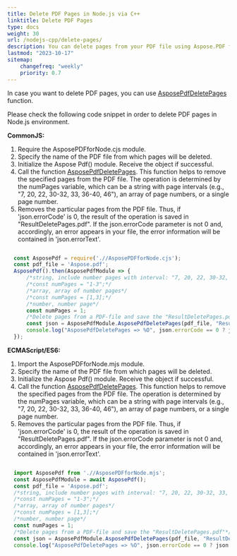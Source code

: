```yaml
---
title: Delete PDF Pages in Node.js via C++ 
linktitle: Delete PDF Pages
type: docs
weight: 30
url: /nodejs-cpp/delete-pages/
description: You can delete pages from your PDF file using Aspose.PDF for Node.js via C++.
lastmod: "2023-10-17"
sitemap:
    changefreq: "weekly"
    priority: 0.7
---
```


In case you want to delete PDF pages, you can use [AsposePdfDeletePages](https://reference.aspose.com/pdf/nodejs-cpp/organize/asposepdfdeletepages/) function. 

Please check the following code snippet in order to delete PDF pages in Node.js environment.

**CommonJS:**

1. Require the AsposePDFforNode.сjs module.
1. Specify the name of the PDF file from which pages will be deleted.
1. Initialize the Aspose Pdf() module. Receive the object if successful.
1. Call the function [AsposePdfDeletePages](https://reference.aspose.com/pdf/nodejs-cpp/organize/asposepdfdeletepages/). This function helps to remove the specified pages from the PDF file. The operation is determined by the numPages variable, which can be a string with page intervals (e.g., "7, 20, 22, 30-32, 33, 36-40, 46"), an array of page numbers, or a single page number.
1. Removes the particular pages from the PDF file. Thus, if 'json.errorCode' is 0, the result of the operation is saved in "ResultDeletePages.pdf". If the json.errorCode parameter is not 0 and, accordingly, an error appears in your file, the error information will be contained in 'json.errorText'.

```cjs

  const AsposePdf = require('.//AsposePDFforNode.cjs');
  const pdf_file = 'Aspose.pdf';
  AsposePdf().then(AsposePdfModule => {
      /*string, include number pages with interval: "7, 20, 22, 30-32, 33, 36-40, 46"*/
      /*const numPages = "1-3";*/
      /*array, array of number pages*/
      /*const numPages = [1,3];*/
      /*number, number page*/
      const numPages = 1;
      /*Delete pages from a PDF-file and save the "ResultDeletePages.pdf"*/
      const json = AsposePdfModule.AsposePdfDeletePages(pdf_file, "ResultDeletePages.pdf", numPages);
      console.log("AsposePdfDeletePages => %O", json.errorCode == 0 ? json.fileNameResult : json.errorText);
  });
```

**ECMAScript/ES6:**

1. Import the AsposePDFforNode.mjs module.
1. Specify the name of the PDF file from which pages will be deleted.
1. Initialize the Aspose Pdf() module. Receive the object if successful.
1. Call the function [AsposePdfDeletePages](https://reference.aspose.com/pdf/nodejs-cpp/organize/asposepdfdeletepages/). This function helps to remove the specified pages from the PDF file. The operation is determined by the numPages variable, which can be a string with page intervals (e.g., "7, 20, 22, 30-32, 33, 36-40, 46"), an array of page numbers, or a single page number.
1. Removes the particular pages from the PDF file. Thus, if 'json.errorCode' is 0, the result of the operation is saved in "ResultDeletePages.pdf". If the json.errorCode parameter is not 0 and, accordingly, an error appears in your file, the error information will be contained in 'json.errorText'.

```mjs

  import AsposePdf from './/AsposePDFforNode.mjs';
  const AsposePdfModule = await AsposePdf();
  const pdf_file = 'Aspose.pdf';
  /*string, include number pages with interval: "7, 20, 22, 30-32, 33, 36-40, 46"*/
  /*const numPages = "1-3";*/
  /*array, array of number pages*/
  /*const numPages = [1,3];*/
  /*number, number page*/
  const numPages = 1;
  /*Delete pages from a PDF-file and save the "ResultDeletePages.pdf"*/
  const json = AsposePdfModule.AsposePdfDeletePages(pdf_file, "ResultDeletePages.pdf", numPages);
  console.log("AsposePdfDeletePages => %O", json.errorCode == 0 ? json.fileNameResult : json.errorText);
```